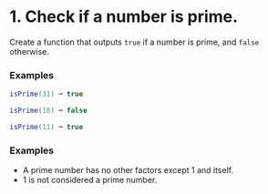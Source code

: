 # 1. Check if a number is prime.

Create a function that outputs `true` if a number is prime, and `false` otherwise.

### Examples
```cs
isPrime(31) ➞ true

isPrime(18) ➞ false

isPrime(11) ➞ true
```
### Examples
* A prime number has no other factors except 1 and itself.
* 1 is not considered a prime number.
